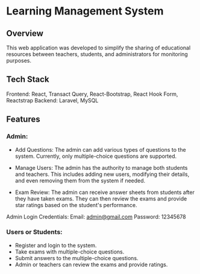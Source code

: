 # Learning Management System

## Overview

This web application was developed to simplify the sharing of educational resources between teachers, students, and administrators for monitoring purposes.

## Tech Stack

Frontend: React, Transact Query, React-Bootstrap, React Hook Form, Reactstrap
Backend: Laravel, MySQL

## Features

### Admin:

- Add Questions: The admin can add various types of questions to the system. Currently, only multiple-choice questions are supported.

- Manage Users: The admin has the authority to manage both students and teachers. This includes adding new users, modifying their details, and even removing them from the system if needed.

- Exam Review: The admin can receive answer sheets from students after they have taken exams. They can then review the exams and provide star ratings based on the student's performance.

Admin Login Credentials:
Email: admin@gmail.com
Password: 12345678

### Users or Students:

- Register and login to the system.
- Take exams with multiple-choice questions.
- Submit answers to the multiple-choice questions.
- Admin or teachers can review the exams and provide ratings.

